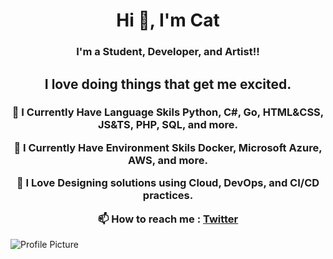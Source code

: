 <h1 align="center">Hi 👋, I'm Cat</h1>
<h3 align="center">I'm a Student, Developer, and Artist!!</h3>

<h2 align="center">I love doing things that get me excited.</h3>

<h3 align="center">


🌱 I Currently Have Language Skils **Python, C#, Go, HTML&CSS, JS&TS, PHP, SQL, and more.**


🌱 I Currently Have Environment Skils **Docker, Microsoft Azure, AWS, and more.**


💚 I Love **Designing solutions using Cloud, DevOps, and CI/CD practices.**


📫 How to reach me :  [Twitter](https://twitter.com/Hey_ImCat)


</h3>

<img src="https://raw.githubusercontent.com/Once-a-deadcat/Once-a-deadcat/main/screenshot.gif" alt="Profile Picture">

